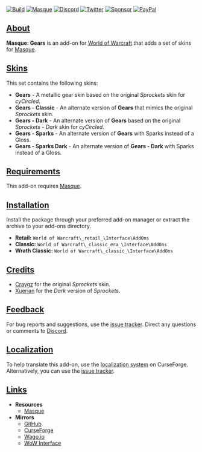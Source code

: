 <a name="Top"></a>
[![Build][SVG-Build]][Build]
[![Masque][SVG-Masque]][Masque]
[![Discord][SVG-Discord]][Discord]
[![Twitter][SVG-Twitter]][Twitter]
[![Sponsor][SVG-Sponsor]][Sponsor]
[![PayPal][SVG-PayPal]][PayPal]

## [About][Top]

**Masque: Gears** is an add-on for [World of Warcraft] that adds a set of skins for [Masque].

## [Skins][Top]

This set contains the following skins:

- **Gears** - A metallic gear skin based on the original _Sprockets_ skin for _cyCircled_.
- **Gears - Classic** - An alternate version of **Gears** that mimics the original _Sprockets_ skin.
- **Gears - Dark** - An alternate version of **Gears** based on the original _Sprockets - Dark_ skin for _cyCircled_.
- **Gears - Sparks** - An alternate version of **Gears** with Sparks instead of a Gloss.
- **Gears - Sparks Dark** - An alternate version of **Gears - Dark** with Sparks instead of a Gloss.

## [Requirements][Top]

This add-on requires [Masque].

## [Installation][Top]

Install the package through your preferred add-on manager or extract the archive to your add-ons directory.

- **Retail:** `World of Warcraft\_retail_\Interface\AddOns`
- **Classic:** `World of Warcraft\_classic_era_\Interface\AddOns`
- **Wrath Classic:** `World of Warcraft\_classic_\Interface\AddOns`

## [Credits][Top]

- [Craygz](https://www.curseforge.com/members/_ForgeUser1199916 "Craygz @ CurseForge") for the original _Sprockets_ skin.
- [Xuerian](https://www.curseforge.com/members/Xuerian "Xuerian @ CurseForge") for the _Dark_ version of _Sprockets_.

## [Feedback][Top]

For bug reports and suggestions, use the [issue tracker]. Direct any questions or comments to [Discord].

## [Localization][Top]

To help translate this add-on, use the [localization system] on CurseForge. Alternatively, you can use the [issue tracker].

## [Links][Top]

- **Resources**
  - [Masque][Masque]
- **Mirrors**
  - [GitHub]
  - [CurseForge]
  - [Wago.io]
  - [WoW Interface]

[//]: # (Links)

[Build]: https://github.com/SFX-WoW/Masque_Gears/actions/workflows/build-release.yml (Build Status)
[Masque]: https://github.com/SFX-WoW/Masque (Download Masque)
[Discord]: https://discord.gg/DDVqkd6 (Join the Discord)
[Twitter]: https://twitter.com/stormfxi (Follow on Twitter)
[Sponsor]: https://github.com/sponsors/StormFX (Sponsor on GitHub)
[PayPal]: https://www.paypal.com/donate/?hosted_button_id=EELAK9TC4W4KQ (Donate via PayPal)

[World of Warcraft]: https://worldofwarcraft.com (World of Warcraft)

[Issue Tracker]: https://github.com/SFX-WoW/Masque_Gears/issues (Report an Issue)
[Localization System]: https://www.curseforge.com/wow/addons/masque-gears/localization (Translate on CurseForge)

[CurseForge]: https://www.curseforge.com/wow/addons/masque-gears (View on CurseForge)
[GitHub]: https://github.com/SFX-WoW/Masque_Gears (View on GitHub)
[Wago.io]: https://addons.wago.io/addons/masque-gears (View on Wago.io)
[WoW Interface]: https://www.wowinterface.com/downloads/info8918 (View on WoW Interface)

[Top]: #Top (Top of the Page)

[//]: # (Images)

[SVG-Build]: https://img.shields.io/github/workflow/status/SFX-WoW/Masque_Gears/Build%20Release?label=Build&logo=github&logoColor=fff&style=flat-square
[SVG-Masque]: https://img.shields.io/endpoint?url=https://wow.stormfx.com/img/svg/masque-skin.json
[SVG-Discord]: https://img.shields.io/endpoint?url=https://www.stormfx.com/img/svg/discord.json
[SVG-Twitter]: https://img.shields.io/endpoint?url=https://www.stormfx.com/img/svg/twitter.json
[SVG-Sponsor]: https://img.shields.io/endpoint?url=https://www.stormfx.com/img/svg/github-sponsor.json
[SVG-PayPal]: https://img.shields.io/endpoint?url=https://www.stormfx.com/img/svg/paypal.json
